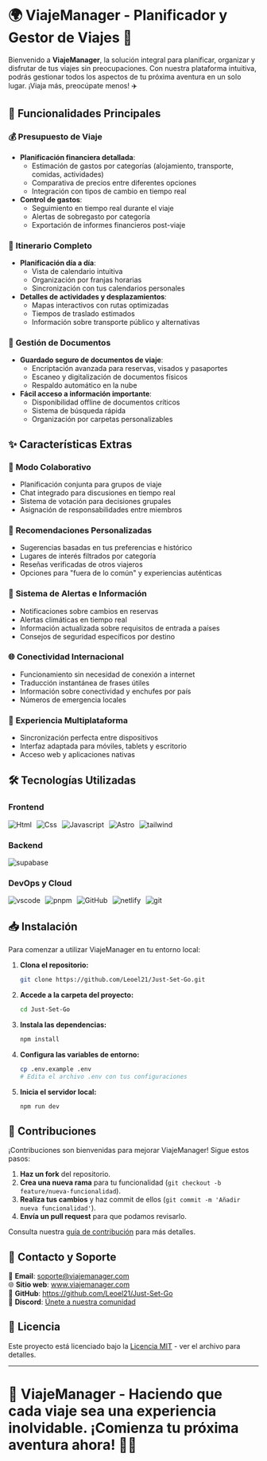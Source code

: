 # 🌍 **ViajeManager** - Planificador y Gestor de Viajes 🧳

Bienvenido a **ViajeManager**, la solución integral para planificar, organizar y disfrutar de tus viajes sin preocupaciones. Con nuestra plataforma intuitiva, podrás gestionar todos los aspectos de tu próxima aventura en un solo lugar. ¡Viaja más, preocúpate menos! ✈️

## 🚀 Funcionalidades Principales

### 💰 **Presupuesto de Viaje**
* **Planificación financiera detallada**:
  * Estimación de gastos por categorías (alojamiento, transporte, comidas, actividades)
  * Comparativa de precios entre diferentes opciones
  * Integración con tipos de cambio en tiempo real
* **Control de gastos**:
  * Seguimiento en tiempo real durante el viaje
  * Alertas de sobregasto por categoría
  * Exportación de informes financieros post-viaje

### 📅 **Itinerario Completo**
* **Planificación día a día**:
  * Vista de calendario intuitiva
  * Organización por franjas horarias
  * Sincronización con tus calendarios personales
* **Detalles de actividades y desplazamientos**:
  * Mapas interactivos con rutas optimizadas
  * Tiempos de traslado estimados
  * Información sobre transporte público y alternativas

### 📄 **Gestión de Documentos**
* **Guardado seguro de documentos de viaje**:
  * Encriptación avanzada para reservas, visados y pasaportes
  * Escaneo y digitalización de documentos físicos
  * Respaldo automático en la nube
* **Fácil acceso a información importante**:
  * Disponibilidad offline de documentos críticos
  * Sistema de búsqueda rápida
  * Organización por carpetas personalizables

## ✨ Características Extras

### 👥 **Modo Colaborativo**
* Planificación conjunta para grupos de viaje
* Chat integrado para discusiones en tiempo real
* Sistema de votación para decisiones grupales
* Asignación de responsabilidades entre miembros

### 🌟 **Recomendaciones Personalizadas**
* Sugerencias basadas en tus preferencias e histórico
* Lugares de interés filtrados por categoría
* Reseñas verificadas de otros viajeros
* Opciones para "fuera de lo común" y experiencias auténticas

### 🔔 **Sistema de Alertas e Información**
* Notificaciones sobre cambios en reservas
* Alertas climáticas en tiempo real
* Información actualizada sobre requisitos de entrada a países
* Consejos de seguridad específicos por destino

### 🌐 **Conectividad Internacional**
* Funcionamiento sin necesidad de conexión a internet
* Traducción instantánea de frases útiles
* Información sobre conectividad y enchufes por país
* Números de emergencia locales

### 📱 **Experiencia Multiplataforma**
* Sincronización perfecta entre dispositivos
* Interfaz adaptada para móviles, tablets y escritorio
* Acceso web y aplicaciones nativas

## 🛠️ Tecnologías Utilizadas

### **Frontend**
<div style="display: flex; gap: 10px;">
  <img src="https://skillicons.dev/icons?i=html" alt="Html" />
  <img src="https://skillicons.dev/icons?i=css" alt="Css" />
  <img src="https://skillicons.dev/icons?i=js" alt="Javascript" />
  <img src="https://skillicons.dev/icons?i=astro" alt="Astro" />
 <img src="https://skillicons.dev/icons?i=tailwind" alt="tailwind" />
</div>

### **Backend**
<div style="display: flex; gap: 10px;">
  <img src="https://skillicons.dev/icons?i=supabase" alt="supabase" />
</div>

### **DevOps y Cloud**
<div style="display: flex; gap: 10px;">
  <img src="https://skillicons.dev/icons?i=vscode" alt="vscode" />
  <img src="https://skillicons.dev/icons?i=pnpm" alt="pnpm" />
  <img src="https://skillicons.dev/icons?i=github" alt="GitHub" />
  <img src="https://skillicons.dev/icons?i=netlify" alt="netlify" />
 <img src="https://skillicons.dev/icons?i=git" alt="git" />
</div>

## 📥 Instalación

Para comenzar a utilizar ViajeManager en tu entorno local:

1. **Clona el repositorio:**

   ```bash
   git clone https://github.com/Leoel21/Just-Set-Go.git
   ```

2. **Accede a la carpeta del proyecto:**

   ```bash
   cd Just-Set-Go
   ```

3. **Instala las dependencias:**

   ```bash
   npm install
   ```

4. **Configura las variables de entorno:**

   ```bash
   cp .env.example .env
   # Edita el archivo .env con tus configuraciones
   ```

5. **Inicia el servidor local:**

   ```bash
   npm run dev
   ```

## 🤝 Contribuciones

¡Contribuciones son bienvenidas para mejorar ViajeManager! Sigue estos pasos:

1. **Haz un fork** del repositorio.
2. **Crea una nueva rama** para tu funcionalidad (`git checkout -b feature/nueva-funcionalidad`).
3. **Realiza tus cambios** y haz commit de ellos (`git commit -m 'Añadir nueva funcionalidad'`).
4. **Envía un pull request** para que podamos revisarlo.

Consulta nuestra [guía de contribución](CONTRIBUTING.md) para más detalles.

## 📩 Contacto y Soporte

📧 **Email**: soporte@viajemanager.com  
🌐 **Sitio web**: www.viajemanager.com  
📌 **GitHub**: https://github.com/Leoel21/Just-Set-Go  
💬 **Discord**: [Únete a nuestra comunidad](https://discord.gg/viajemanager)

## 📄 Licencia

Este proyecto está licenciado bajo la [Licencia MIT](LICENSE) - ver el archivo para detalles.

---

🧭 **ViajeManager** - Haciendo que cada viaje sea una experiencia inolvidable. ¡Comienza tu próxima aventura ahora! 🌴✨
=======
